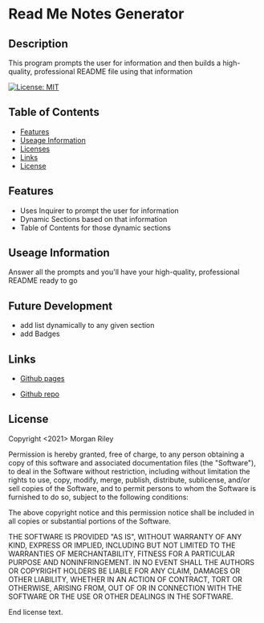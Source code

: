 # Read Me Notes Generator

## Description
This program prompts the user for information and then builds a high-quality, professional README file using that information

[![License: MIT](https://img.shields.io/badge/License-MIT-yellow.svg)](https://opensource.org/licenses/MIT)

## Table of Contents
- [Features](#features)
- [Useage Information](#useageinformation)
- [Licenses](#licenses)
- [Links](#links)
- [License](#license)

## Features
* Uses Inquirer to prompt the user for information
* Dynamic Sections based on that information
* Table of Contents for those dynamic sections

## Useage Information
Answer all the prompts and you'll have your high-quality, professional README ready to go

## Future Development
* add list dynamically to any given section
* add Badges

## Links
* [Github pages](https://MJGRiley.github.io/Read-Me_Gen)

* [Github repo](https://github.com/MJGRiley/Read-Me_Gen)

## License
  Copyright <2021> Morgan Riley

  Permission is hereby granted, free of charge, to any person obtaining a copy of this software and associated documentation files (the "Software"), to deal in the Software without restriction, including without limitation the rights to use, copy, modify, merge, publish, distribute, sublicense, and/or sell copies of the Software, and to permit persons to whom the Software is furnished to do so, subject to the following conditions:
  
  The above copyright notice and this permission notice shall be included in all copies or substantial portions of the Software.
  
  THE SOFTWARE IS PROVIDED "AS IS", WITHOUT WARRANTY OF ANY KIND, EXPRESS OR IMPLIED, INCLUDING BUT NOT LIMITED TO THE WARRANTIES OF MERCHANTABILITY, FITNESS FOR A PARTICULAR PURPOSE AND NONINFRINGEMENT. IN NO EVENT SHALL THE AUTHORS OR COPYRIGHT HOLDERS BE LIABLE FOR ANY CLAIM, DAMAGES OR OTHER LIABILITY, WHETHER IN AN ACTION OF CONTRACT, TORT OR OTHERWISE, ARISING FROM, OUT OF OR IN CONNECTION WITH THE SOFTWARE OR THE USE OR OTHER DEALINGS IN THE SOFTWARE.
  
  End license text.